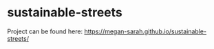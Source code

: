 # sustainable-streets

Project can be found here: https://megan-sarah.github.io/sustainable-streets/
